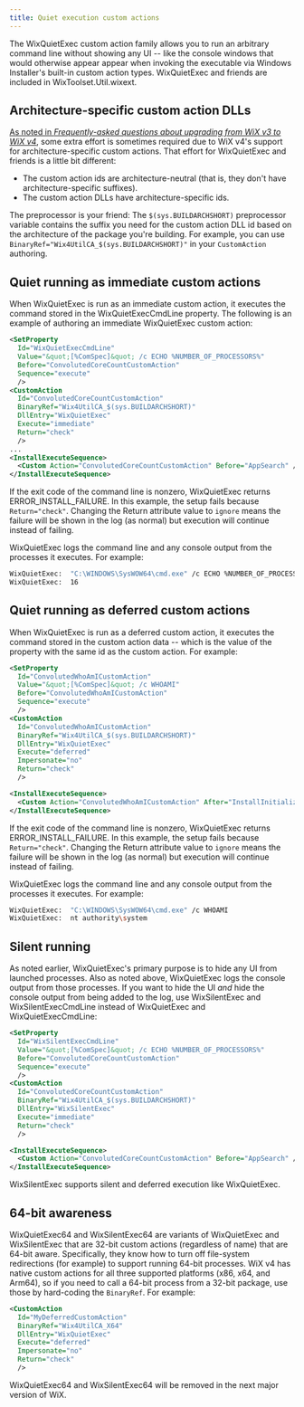 ```yaml
---
title: Quiet execution custom actions
---
```


The WixQuietExec custom action family allows you to run an arbitrary command line without showing any UI -- like the console windows that would otherwise appear appear when invoking the executable via Windows Installer's built-in custom action types. WixQuietExec and friends are included in WixToolset.Util.wixext.


## Architecture-specific custom action DLLs

[As noted in _Frequently-asked questions about upgrading from WiX v3 to WiX v4_](/wix/whatsnew/faqs/#converting-custom-action-ids-customactionids), some extra effort is sometimes required due to WiX v4's support for architecture-specific custom actions. That effort for WixQuietExec and friends is a little bit different:

- The custom action ids are architecture-neutral (that is, they don't have architecture-specific suffixes).
- The custom action DLLs have architecture-specific ids.

The preprocessor is your friend: The `$(sys.BUILDARCHSHORT)` preprocessor variable contains the suffix you need for the custom action DLL id based on the architecture of the package you're building. For example, you can use `BinaryRef="Wix4UtilCA_$(sys.BUILDARCHSHORT)"` in your `CustomAction` authoring.


## Quiet running as immediate custom actions

When WixQuietExec is run as an immediate custom action, it executes the command stored in the WixQuietExecCmdLine property. The following is an example of authoring an immediate WixQuietExec custom action:

```xml
<SetProperty
  Id="WixQuietExecCmdLine"
  Value="&quot;[%ComSpec]&quot; /c ECHO %NUMBER_OF_PROCESSORS%"
  Before="ConvolutedCoreCountCustomAction"
  Sequence="execute"
  />
<CustomAction
  Id="ConvolutedCoreCountCustomAction"
  BinaryRef="Wix4UtilCA_$(sys.BUILDARCHSHORT)"
  DllEntry="WixQuietExec"
  Execute="immediate"
  Return="check"
  />
...
<InstallExecuteSequence>
  <Custom Action="ConvolutedCoreCountCustomAction" Before="AppSearch" />
</InstallExecuteSequence>
```

If the exit code of the command line is nonzero, WixQuietExec returns ERROR_INSTALL_FAILURE. In this example, the setup fails because `Return="check"`. Changing the Return attribute value to `ignore` means the failure will be shown in the log (as normal) but execution will continue instead of failing.

WixQuietExec logs the command line and any console output from the processes it executes. For example:

```sh
WixQuietExec:  "C:\WINDOWS\SysWOW64\cmd.exe" /c ECHO %NUMBER_OF_PROCESSORS%
WixQuietExec:  16
```


## Quiet running as deferred custom actions

When WixQuietExec is run as a deferred custom action, it executes the command stored in the custom action data -- which is the value of the property with the same id as the custom action. For example:

```xml
<SetProperty
  Id="ConvolutedWhoAmICustomAction"
  Value="&quot;[%ComSpec]&quot; /c WHOAMI"
  Before="ConvolutedWhoAmICustomAction"
  Sequence="execute"
  />
<CustomAction
  Id="ConvolutedWhoAmICustomAction"
  BinaryRef="Wix4UtilCA_$(sys.BUILDARCHSHORT)"
  DllEntry="WixQuietExec"
  Execute="deferred"
  Impersonate="no"
  Return="check"
  />

<InstallExecuteSequence>
  <Custom Action="ConvolutedWhoAmICustomAction" After="InstallInitialize" />
</InstallExecuteSequence>
```

If the exit code of the command line is nonzero, WixQuietExec returns ERROR_INSTALL_FAILURE. In this example, the setup fails because `Return="check"`. Changing the Return attribute value to `ignore` means the failure will be shown in the log (as normal) but execution will continue instead of failing.

WixQuietExec logs the command line and any console output from the processes it executes. For example:

```sh
WixQuietExec:  "C:\WINDOWS\SysWOW64\cmd.exe" /c WHOAMI
WixQuietExec:  nt authority\system
```


## Silent running

As noted earlier, WixQuietExec's primary purpose is to hide any UI from launched processes. Also as noted above, WixQuietExec logs the console output from those processes. If you want to hide the UI _and_ hide the console output from being added to the log, use WixSilentExec and WixSilentExecCmdLine instead of WixQuietExec and WixQuietExecCmdLine:

```xml
<SetProperty
  Id="WixSilentExecCmdLine"
  Value="&quot;[%ComSpec]&quot; /c ECHO %NUMBER_OF_PROCESSORS%"
  Before="ConvolutedCoreCountCustomAction"
  Sequence="execute"
  />
<CustomAction
  Id="ConvolutedCoreCountCustomAction"
  BinaryRef="Wix4UtilCA_$(sys.BUILDARCHSHORT)"
  DllEntry="WixSilentExec"
  Execute="immediate"
  Return="check"
  />

<InstallExecuteSequence>
  <Custom Action="ConvolutedCoreCountCustomAction" Before="AppSearch" />
</InstallExecuteSequence>
```

WixSilentExec supports silent and deferred execution like WixQuietExec.


## 64-bit awareness

WixQuietExec64 and WixSilentExec64 are variants of WixQuietExec and WixSilentExec that are 32-bit custom actions (regardless of name) that are 64-bit aware. Specifically, they know how to turn off file-system redirections (for example) to support running 64-bit processes. WiX v4 has native custom actions for all three supported platforms (x86, x64, and Arm64), so if you need to call a 64-bit process from a 32-bit package, use those by hard-coding the `BinaryRef`. For example:

```xml
<CustomAction
  Id="MyDeferredCustomAction"
  BinaryRef="Wix4UtilCA_X64"
  DllEntry="WixQuietExec"
  Execute="deferred"
  Impersonate="no"
  Return="check"
  />
```

WixQuietExec64 and WixSilentExec64 will be removed in the next major version of WiX.
